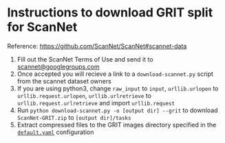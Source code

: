 # Instructions to download GRIT split for ScanNet

Reference: https://github.com/ScanNet/ScanNet#scannet-data

1) Fill out the ScanNet Terms of Use and send it to scannet@googlegroups.com
2) Once accepted you will recieve a link to a `download-scannet.py` script from the scannet dataset owners
3) If you are using python3, change `raw_input` to `input`, `urllib.urlopen` to `urllib.request.urlopen`,  `urllib.urlretrieve` to `urllib.request.urlretrieve` and import `urllib.request`
4) Run `python download-scannet.py -o [output dir] --grit` to download `ScanNet-GRIT.zip` to `[output dir]/tasks`
5) Extract compressed files to the GRIT images directory specified in the [`default.yaml`](../configs/default.yaml) configuration 
